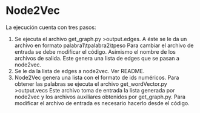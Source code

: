 # Node2Vec

La ejecución cuenta con tres pasos:

1) Se ejecuta el archivo get_graph.py >output.edges. A éste se le da un archivo en formato palabra1\tpalabra2\tpeso
   Para cambiar el archivo de entrada se debe modificar el código. Asimismo el nombre de los archivos de salida.
   Este genera una lista de edges que se pasan a node2vec.
2) Se le da la lista de edges a node2vec. Ver README.
3) Node2Vec genera una lista con el formato de ids numéricos. Para obtener las palabras se ejecuta el archivo get_wordVector.py >output.vecs
   Este archivo toma de entrada la lista generada por node2vec y los archivos auxiliares obtenidos por get_graph.py. 
   Para modificar el archivo de entrada es necesario hacerlo desde el código.
